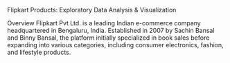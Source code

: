 Flipkart Products: Exploratory Data Analysis & Visualization

Overview
Flipkart Pvt Ltd. is a leading Indian e-commerce company headquartered in Bengaluru, India. Established in 2007 by Sachin Bansal and Binny Bansal, the platform initially specialized in book sales before expanding into various categories, including consumer electronics, fashion, and lifestyle products.

